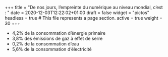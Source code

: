 +++
title = "De nos jours, l’empreinte du numérique au niveau mondial, c’est : "
date = 2020-12-03T12:22:02+01:00
draft = false
widget = "pictos"
headless = true  # This file represents a page section.
active = true
weight = 30
+++

- 4,2% de la consommation d’énergie primaire
- 3,8% des émissions de gaz à effet de serre
- 0,2% de la consommation d’eau
- 5,6% de la consommation d’électricité
